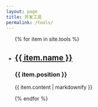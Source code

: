 ```yaml
---
layout: page
title: 开发工具
permalink: /tools/
---
```


<ul>
  {% for item in site.tools %}
    <li>
      <h2><a href="{{ item.url }}">{{ item.name }}</a></h2>
      <h3>{{ item.position }}</h3>
      <p>{{ item.content | markdownify }}</p>
    </li>
  {% endfor %}
</ul>
